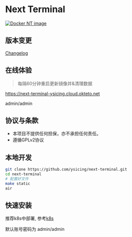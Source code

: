 # Next Terminal

[![Docker NT image](https://github.com/ysicing/next-terminal/actions/workflows/docker.yml/badge.svg?branch=ysicing)](https://github.com/ysicing/next-terminal/actions/workflows/docker.yml)

## 版本变更

[Changelog](./CHANGELOG.md)

## 在线体验

> 每隔60分钟重启更新镜像并&清理数据

https://next-terminal-ysicing.cloud.okteto.net

admin/admin

## 协议与条款

- 本项目不提供任何担保，亦不承担任何责任。
- 遵循GPLv2协议

## 本地开发

```bash
git clone https://github.com/ysicing/next-terminal.git
cd next-terminal
# 配置好文件
make static
air
```

## 快速安装

推荐k8s中部署, 参考[k8s](./hack/k8s/nt.yaml)

默认账号密码为 admin/admin